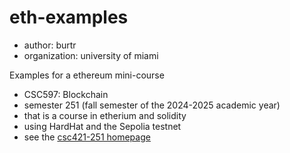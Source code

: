 # eth-examples


- author: burtr
- organization: university of miami


Examples for a ethereum mini-course
- CSC597: Blockchain
- semester 251 (fall semester of the 2024-2025 academic year)
- that is a course in etherium and solidity
- using HardHat and the Sepolia testnet
- see the [csc421-251 homepage](https://www.cs.miami.edu/home/burt/learning/csc597.251/)
